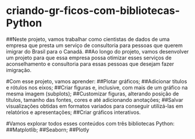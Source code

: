 # criando-gr-ficos-com-bibliotecas-Python
##Neste projeto, vamos trabalhar como cientistas de dados de uma empresa que presta um serviço de consultoria para pessoas que querem imigrar do Brasil para o Canadá.
##Ao longo do projeto, vamos desenvolver um projeto para que essa empresa possa otimizar esses serviços de aconselhamento e consultoria para essas pessoas que desejam fazer imigração.

#Com esse projeto, vamos aprender:
##Plotar gráficos;
##Adicionar títulos e rótulos nos eixos;
##Criar figuras e, inclusive, com mais de um gráfico na mesma imagem (subplots);
##Customizar figuras, alterando posição de títulos, tamanho das fontes, cores e até adicionando anotações;
##Salvar visualizações obtidas em formatos variados para conseguir utilizá-las em relatórios e apresentações;
##Criar gráficos interativos.

#Vamos explorar todos esses conteúdos com três bibliotecas Python:
##Matplotlib;
##Seaborn;
##Plotly

